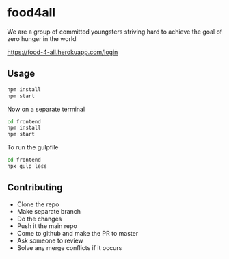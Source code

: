 # food4all

We are a group of committed youngsters striving hard to achieve the goal of zero hunger in the world

https://food-4-all.herokuapp.com/login

## Usage

```bash
npm install 
npm start
```
Now on a separate terminal

```bash
cd frontend
npm install 
npm start
```

To run the gulpfile
```bash
cd frontend
npx gulp less
```
## Contributing

- Clone the repo
- Make separate branch
- Do the changes
- Push it the main repo
- Come to github and make the PR to master
- Ask someone to review
- Solve any merge conflicts if it occurs
